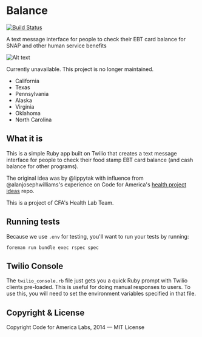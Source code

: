 # Balance

[![Build Status](https://travis-ci.org/codeforamerica/balance.svg?branch=master)](https://travis-ci.org/codeforamerica/balance)

A text message interface for people to check their EBT card balance for SNAP and other human service benefits

![Alt text](screenshots/balance-screenshot.png)

Currently unavailable. This project is no longer maintained.

- California
- Texas
- Pennsylvania
- Alaska
- Virginia
- Oklahoma
- North Carolina

## What it is

This is a simple Ruby app built on Twilio that creates a text message interface for people to check their food stamp EBT card balance (and cash balance for other programs).

The original idea was by @lippytak with influence from @alanjosephwilliams's experience on Code for America's [health project ideas](https://github.com/codeforamerica/health-project-ideas/issues/34) repo.

This is a project of CFA's Health Lab Team.

## Running tests

Because we use `.env` for testing, you'll want to run your tests by running:

```
foreman run bundle exec rspec spec
```

## Twilio Console

The `twilio_console.rb` file just gets you a quick Ruby prompt with Twilio clients pre-loaded. This is useful for doing manual responses to users. To use this, you will need to set the environment variables specified in that file.

## Copyright & License

Copyright Code for America Labs, 2014 — MIT License
